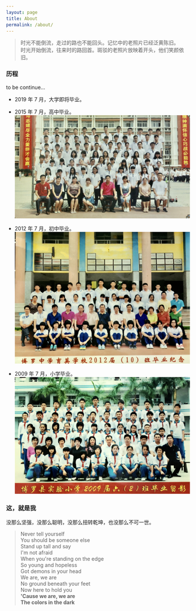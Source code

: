 ```yaml
---
layout: page
title: About
permalink: /about/
---
```


> <i class="fas fa-quote-left fa-2x fa-pull-left"></i>时光不能倒流，走过的路也不能回头。记忆中的老照片已经泛黄陈旧。<br>
                                                      时光开始倒流，往来时的路回首。斑驳的老照片放映着开头，他们笑颜依旧。

### 历程

to be continue...

- 2019 年 7 月，大学即将毕业。

- 2015 年 7 月，高中毕业。
    ![](/images/about/Senior.jpg)

- 2012 年 7 月，初中毕业。
    ![](/images/about/Junior.jpg)

- 2009 年 7 月，小学毕业。
    ![](/images/about/Primary.jpg)

### 这，就是我
没那么坚强，没那么聪明，没那么扭转乾坤，也没那么不可一世。

> Never tell yourself<br>
You should be someone else<br>
Stand up tall and say<br>
I'm not afraid<br>
When you're standing on the edge<br>
So young and hopeless<br>
Got demons in your head<br>
We are, we are<br>
No ground beneath your feet<br>
Now here to hold you<br>
**'Cause we are, we are<br>
The colors in the dark**<br>

<link rel="stylesheet" href="https://use.fontawesome.com/releases/v5.4.2/css/all.css" integrity="sha384-/rXc/GQVaYpyDdyxK+ecHPVYJSN9bmVFBvjA/9eOB+pb3F2w2N6fc5qB9Ew5yIns" crossorigin="anonymous">